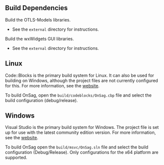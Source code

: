 ## Build Dependencies
Build the OTLS-Models libraries.
* See the `external` directory for instructions.

Build the wxWidgets GUI libraries.
* See the `external` directory for instructions.

## Linux
Code::Blocks is the primary build system for Linux. It can also be used for
building on Windows, although the project files are not currently configured
for this. For more information, see the [website](http://codeblocks.org).

To build OnSag, open the `build/codeblocks/OnSag.cbp` file and select the
build configuration (debug/release).

## Windows
Visual Studio is the primary build system for Windows. The project file is
set up for use with the latest community edition version. For more information,
see the 
[website](https://www.visualstudio.com/en-us/products/visual-studio-community-vs.aspx).

To build OnSag open the `build/msvc/OnSag.sln` file and select the
build configuration (Debug/Release). Only configurations for the x64 platform
are supported.
